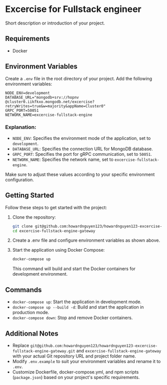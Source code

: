# Excercise for Fullstack engineer

Short description or introduction of your project.

## Requirements

- Docker
## Environment Variables

Create a `.env` file in the root directory of your project. Add the following environment variables:
  ```
  NODE_ENV=development
  DATABASE_URL="mongodb+srv://hopnv
  @cluster0.iikfkxo.mongodb.net/excercise?retryWrites=true&w=majority&appName=Cluster0"
  GRPC_PORT=50051
  NETWORK_NAME=excercise-fullstack-engine
  ```
  ### Explanation:

  - `NODE_ENV`: Specifies the environment mode of the application, set to `development`.
  - `DATABASE_URL`: Specifies the connection URL for MongoDB database.
  - `GRPC_PORT`: Specifies the port for gRPC communication, set to `50051`.
  - `NETWORK_NAME`: Specifies the network name, set to `excercise-fullstack-engine`.

  Make sure to adjust these values according to your specific environment configuration.
## Getting Started
Follow these steps to get started with the project:

1. Clone the repository:

   ```bash
   git clone git@github.com:howardnguyen123/howardnguyen123-excercise-fullstack-engine-gateway.git
   cd excercise-fullstack-engine-gateway
   ```
2. Create a .env file and configure environment variables as shown above.
3. Start the application using Docker Compose:
    ```bash
    docker-compose up
    ```
    This command will build and start the Docker containers for development environment.

## Commands
  - `docker-compose up`: Start the application in development mode.
  - `docker-compose up --build -d`: Build and start the application in production mode.
  - `docker-compose down`: Stop and remove Docker containers.

## Additional Notes
  - Replace `git@github.com:howardnguyen123/howardnguyen123-excercise-fullstack-engine-gateway.git` and `excercise-fullstack-engine-gateway` with your actual Git repository URL and project folder name.
  - Modify `.env.example` to suit your environment variables and rename it to `.env`.
  - Customize Dockerfile, docker-compose.yml, and npm scripts (`package.json`) based on your project's specific requirements.
